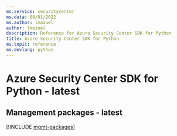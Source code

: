 ```yaml
---
ms.service: securitycenter
ms.data: 08/01/2022
ms.author: lmazuel
author: lmazuel
description: Reference for Azure Security Center SDK for Python
title: Azure Security Center SDK for Python
ms.topic: reference
ms.devlang: python
---
```

# Azure Security Center SDK for Python - latest

## Management packages - latest
[!INCLUDE [mgmt-packages](security-center-mgmt-index.md)]
